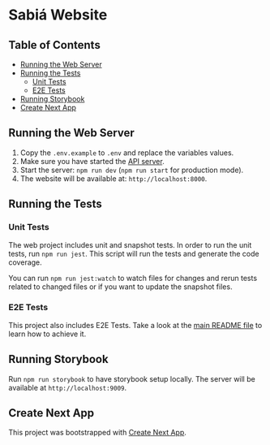# Sabiá Website

## Table of Contents

- [Running the Web Server](#running-the-web-server)
- [Running the Tests](#running-the-tests)
  - [Unit Tests](#unit-tests)
  - [E2E Tests](#e2e-tests)
- [Running Storybook](#running-storybook)
- [Create Next App](#create-react-app)

## Running the Web Server

1. Copy the `.env.example` to `.env` and replace the variables values.
2. Make sure you have started the [API server](../api/README.md).
3. Start the server: `npm run dev` (`npm run start` for production mode).
4. The website will be available at: `http://localhost:8000`.

## Running the Tests

### Unit Tests

The web project includes unit and snapshot tests. In order to run the unit tests, run `npm run jest`. This script will run the tests and generate the code coverage.

You can run `npm run jest:watch` to watch files for changes and rerun tests related to changed files or if you want to update the snapshot files.

### E2E Tests

This project also includes E2E Tests. Take a look at the [main README file](../../README.md##e2e-tests) to learn how to achieve it.

## Running Storybook

Run `npm run storybook` to have storybook setup locally. The server will be available at `http://localhost:9009`.

## Create Next App

This project was bootstrapped with [Create Next App](https://github.com/zeit/next.js/tree/canary/packages/create-next-app).
